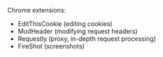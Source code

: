 Chrome extensions: 

- EditThisCookie (editing cookies)
- ModHeader (modifying request headers)
- Requestly (proxy, in-depth request processing)
- FireShot (screenshots)

